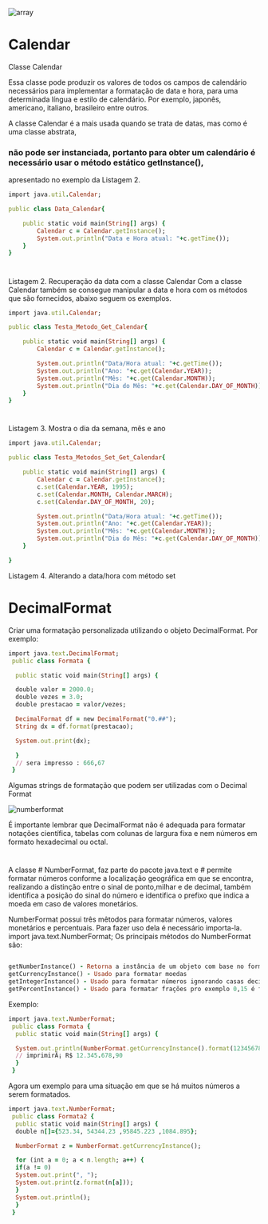![array](https://user-images.githubusercontent.com/66473846/211609966-d7664d9d-65de-4124-853b-87768b083f5c.png)

#
#

# Calendar

Classe Calendar

Essa classe pode produzir os valores de todos os campos de calendário necessários para implementar a formatação de data e hora, para uma determinada língua e estilo de calendário. Por exemplo, japonês, americano, italiano, brasileiro entre outros.

A classe Calendar é a mais usada quando se trata de datas, mas como é uma classe abstrata, 
### não pode ser instanciada, portanto para obter um calendário é necessário usar o método estático getInstance(), 
apresentado no exemplo da Listagem 2.

```ruby
import java.util.Calendar;

public class Data_Calendar{

	public static void main(String[] args) {
		Calendar c = Calendar.getInstance();
		System.out.println("Data e Hora atual: "+c.getTime());
	}
}
```

#

Listagem 2. Recuperação da data com a classe Calendar
Com a classe Calendar também se consegue manipular a data e hora com os métodos que são fornecidos, abaixo seguem os exemplos.

```ruby
import java.util.Calendar;

public class Testa_Metodo_Get_Calendar{

	public static void main(String[] args) {
		Calendar c = Calendar.getInstance();

		System.out.println("Data/Hora atual: "+c.getTime());
		System.out.println("Ano: "+c.get(Calendar.YEAR));
		System.out.println("Mês: "+c.get(Calendar.MONTH));
		System.out.println("Dia do Mês: "+c.get(Calendar.DAY_OF_MONTH));
	}
}
```
#

Listagem 3. Mostra o dia da semana, mês e ano

```ruby
import java.util.Calendar;

public class Testa_Metodos_Set_Get_Calendar{

	public static void main(String[] args) {
		Calendar c = Calendar.getInstance();
		c.set(Calendar.YEAR, 1995);
		c.set(Calendar.MONTH, Calendar.MARCH);
		c.set(Calendar.DAY_OF_MONTH, 20);

		System.out.println("Data/Hora atual: "+c.getTime());
		System.out.println("Ano: "+c.get(Calendar.YEAR));
		System.out.println("Mês: "+c.get(Calendar.MONTH));
		System.out.println("Dia do Mês: "+c.get(Calendar.DAY_OF_MONTH));
	}

}
```
Listagem 4. Alterando a data/hora com método set

#
#

# DecimalFormat

Criar uma formatação personalizada utilizando o objeto DecimalFormat. Por exemplo:

```ruby
import java.text.DecimalFormat;
 public class Formata {

  public static void main(String[] args) {

  double valor = 2000.0;
  double vezes = 3.0;
  double prestacao = valor/vezes;

  DecimalFormat df = new DecimalFormat("0.##");
  String dx = df.format(prestacao);

  System.out.print(dx);

  }
  // sera impresso : 666,67
 }
 ```

Algumas strings de formatação que podem ser utilizadas com o Decimal Format

![numberformat](https://user-images.githubusercontent.com/66473846/212350646-efbee791-7ab1-4362-9401-45753541a2c7.png)

É importante lembrar que DecimalFormat não é adequada para formatar notações científica, tabelas com colunas de largura fixa e nem números em formato hexadecimal ou octal.

#
#

A classe # NumberFormat, faz parte do pacote java.text e # permite formatar números conforme a localização geográfica em que se encontra, 
realizando a distinção entre o sinal de ponto,milhar e de decimal, também identifica a posição do sinal do número e identifica o prefixo que indica a moeda em caso de valores monetários.

NumberFormat possui três mêtodos para formatar números, valores monetários e percentuais. Para fazer uso dela é necessário importa-la.
import java.text.NumberFormat;
Os principais métodos do NumberFormat são:

```ruby

getNumberInstance() - Retorna a instância de um objeto com base no formato da localidade padrão. É utilizado para numeros
getCurrencyInstance() - Usado para formatar moedas
getIntegerInstance() - Usado para formatar números ignorando casas decimais
getPercentInstance() - Usado para formatar frações pro exemplo 0,15 é formatado e mostrado como 15%
```

Exemplo:
```ruby
import java.text.NumberFormat;
 public class Formata {
  public static void main(String[] args) {

  System.out.println(NumberFormat.getCurrencyInstance().format(12345678.90));
  // imprimirÃ¡ R$ 12.345.678,90
  }
 }
 ```
Agora um exemplo para uma situação em que se há muitos números a serem formatados.

```ruby
import java.text.NumberFormat;
 public class Formata2 {
  public static void main(String[] args) {
  double n[]={523.34, 54344.23 ,95845.223 ,1084.895};

  NumberFormat z = NumberFormat.getCurrencyInstance();

  for (int a = 0; a < n.length; a++) {
  if(a != 0)
  System.out.print(", ");
  System.out.print(z.format(n[a]));
  }
  System.out.println();
  }
 }
 ```

